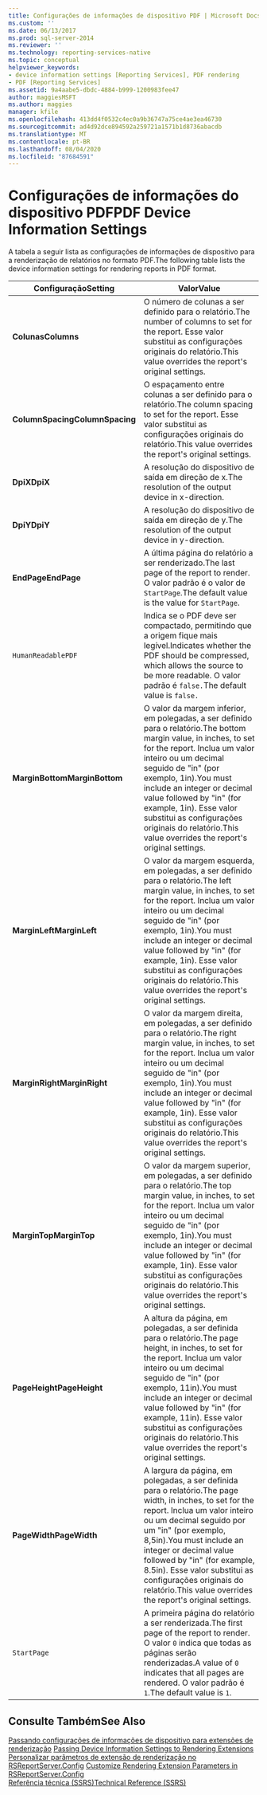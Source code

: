 ```yaml
---
title: Configurações de informações de dispositivo PDF | Microsoft Docs
ms.custom: ''
ms.date: 06/13/2017
ms.prod: sql-server-2014
ms.reviewer: ''
ms.technology: reporting-services-native
ms.topic: conceptual
helpviewer_keywords:
- device information settings [Reporting Services], PDF rendering
- PDF [Reporting Services]
ms.assetid: 9a4aabe5-dbdc-4884-b999-1200983fee47
author: maggiesMSFT
ms.author: maggies
manager: kfile
ms.openlocfilehash: 413dd4f0532c4ec0a9b36747a75ce4ae3ea46730
ms.sourcegitcommit: ad4d92dce894592a259721a1571b1d8736abacdb
ms.translationtype: MT
ms.contentlocale: pt-BR
ms.lasthandoff: 08/04/2020
ms.locfileid: "87684591"
---
```

# <a name="pdf-device-information-settings"></a><span data-ttu-id="6f8fa-102">Configurações de informações do dispositivo PDF</span><span class="sxs-lookup"><span data-stu-id="6f8fa-102">PDF Device Information Settings</span></span>
  <span data-ttu-id="6f8fa-103">A tabela a seguir lista as configurações de informações de dispositivo para a renderização de relatórios no formato PDF.</span><span class="sxs-lookup"><span data-stu-id="6f8fa-103">The following table lists the device information settings for rendering reports in PDF format.</span></span>  
  
|<span data-ttu-id="6f8fa-104">Configuração</span><span class="sxs-lookup"><span data-stu-id="6f8fa-104">Setting</span></span>|<span data-ttu-id="6f8fa-105">Valor</span><span class="sxs-lookup"><span data-stu-id="6f8fa-105">Value</span></span>|  
|-------------|-----------|  
|<span data-ttu-id="6f8fa-106">**Colunas**</span><span class="sxs-lookup"><span data-stu-id="6f8fa-106">**Columns**</span></span>|<span data-ttu-id="6f8fa-107">O número de colunas a ser definido para o relatório.</span><span class="sxs-lookup"><span data-stu-id="6f8fa-107">The number of columns to set for the report.</span></span> <span data-ttu-id="6f8fa-108">Esse valor substitui as configurações originais do relatório.</span><span class="sxs-lookup"><span data-stu-id="6f8fa-108">This value overrides the report's original settings.</span></span>|  
|<span data-ttu-id="6f8fa-109">**ColumnSpacing**</span><span class="sxs-lookup"><span data-stu-id="6f8fa-109">**ColumnSpacing**</span></span>|<span data-ttu-id="6f8fa-110">O espaçamento entre colunas a ser definido para o relatório.</span><span class="sxs-lookup"><span data-stu-id="6f8fa-110">The column spacing to set for the report.</span></span> <span data-ttu-id="6f8fa-111">Esse valor substitui as configurações originais do relatório.</span><span class="sxs-lookup"><span data-stu-id="6f8fa-111">This value overrides the report's original settings.</span></span>|  
|<span data-ttu-id="6f8fa-112">**DpiX**</span><span class="sxs-lookup"><span data-stu-id="6f8fa-112">**DpiX**</span></span>|<span data-ttu-id="6f8fa-113">A resolução do dispositivo de saída em direção de x.</span><span class="sxs-lookup"><span data-stu-id="6f8fa-113">The resolution of the output device in x-direction.</span></span>|  
|<span data-ttu-id="6f8fa-114">**DpiY**</span><span class="sxs-lookup"><span data-stu-id="6f8fa-114">**DpiY**</span></span>|<span data-ttu-id="6f8fa-115">A resolução do dispositivo de saída em direção de y.</span><span class="sxs-lookup"><span data-stu-id="6f8fa-115">The resolution of the output device in y-direction.</span></span>|  
|<span data-ttu-id="6f8fa-116">**EndPage**</span><span class="sxs-lookup"><span data-stu-id="6f8fa-116">**EndPage**</span></span>|<span data-ttu-id="6f8fa-117">A última página do relatório a ser renderizado.</span><span class="sxs-lookup"><span data-stu-id="6f8fa-117">The last page of the report to render.</span></span> <span data-ttu-id="6f8fa-118">O valor padrão é o valor de `StartPage`.</span><span class="sxs-lookup"><span data-stu-id="6f8fa-118">The default value is the value for `StartPage`.</span></span>|  
|`HumanReadablePDF`|<span data-ttu-id="6f8fa-119">Indica se o PDF deve ser compactado, permitindo que a origem fique mais legível.</span><span class="sxs-lookup"><span data-stu-id="6f8fa-119">Indicates whether the PDF should be compressed, which allows the source to be more readable.</span></span> <span data-ttu-id="6f8fa-120">O valor padrão é `false.`</span><span class="sxs-lookup"><span data-stu-id="6f8fa-120">The default value is `false.`</span></span>|  
|<span data-ttu-id="6f8fa-121">**MarginBottom**</span><span class="sxs-lookup"><span data-stu-id="6f8fa-121">**MarginBottom**</span></span>|<span data-ttu-id="6f8fa-122">O valor da margem inferior, em polegadas, a ser definido para o relatório.</span><span class="sxs-lookup"><span data-stu-id="6f8fa-122">The bottom margin value, in inches, to set for the report.</span></span> <span data-ttu-id="6f8fa-123">Inclua um valor inteiro ou um decimal seguido de "in" (por exemplo, 1in).</span><span class="sxs-lookup"><span data-stu-id="6f8fa-123">You must include an integer or decimal value followed by "in" (for example, 1in).</span></span> <span data-ttu-id="6f8fa-124">Esse valor substitui as configurações originais do relatório.</span><span class="sxs-lookup"><span data-stu-id="6f8fa-124">This value overrides the report's original settings.</span></span>|  
|<span data-ttu-id="6f8fa-125">**MarginLeft**</span><span class="sxs-lookup"><span data-stu-id="6f8fa-125">**MarginLeft**</span></span>|<span data-ttu-id="6f8fa-126">O valor da margem esquerda, em polegadas, a ser definido para o relatório.</span><span class="sxs-lookup"><span data-stu-id="6f8fa-126">The left margin value, in inches, to set for the report.</span></span> <span data-ttu-id="6f8fa-127">Inclua um valor inteiro ou um decimal seguido de "in" (por exemplo, 1in).</span><span class="sxs-lookup"><span data-stu-id="6f8fa-127">You must include an integer or decimal value followed by "in" (for example, 1in).</span></span> <span data-ttu-id="6f8fa-128">Esse valor substitui as configurações originais do relatório.</span><span class="sxs-lookup"><span data-stu-id="6f8fa-128">This value overrides the report's original settings.</span></span>|  
|<span data-ttu-id="6f8fa-129">**MarginRight**</span><span class="sxs-lookup"><span data-stu-id="6f8fa-129">**MarginRight**</span></span>|<span data-ttu-id="6f8fa-130">O valor da margem direita, em polegadas, a ser definido para o relatório.</span><span class="sxs-lookup"><span data-stu-id="6f8fa-130">The right margin value, in inches, to set for the report.</span></span> <span data-ttu-id="6f8fa-131">Inclua um valor inteiro ou um decimal seguido de "in" (por exemplo, 1in).</span><span class="sxs-lookup"><span data-stu-id="6f8fa-131">You must include an integer or decimal value followed by "in" (for example, 1in).</span></span> <span data-ttu-id="6f8fa-132">Esse valor substitui as configurações originais do relatório.</span><span class="sxs-lookup"><span data-stu-id="6f8fa-132">This value overrides the report's original settings.</span></span>|  
|<span data-ttu-id="6f8fa-133">**MarginTop**</span><span class="sxs-lookup"><span data-stu-id="6f8fa-133">**MarginTop**</span></span>|<span data-ttu-id="6f8fa-134">O valor da margem superior, em polegadas, a ser definido para o relatório.</span><span class="sxs-lookup"><span data-stu-id="6f8fa-134">The top margin value, in inches, to set for the report.</span></span> <span data-ttu-id="6f8fa-135">Inclua um valor inteiro ou um decimal seguido de "in" (por exemplo, 1in).</span><span class="sxs-lookup"><span data-stu-id="6f8fa-135">You must include an integer or decimal value followed by "in" (for example, 1in).</span></span> <span data-ttu-id="6f8fa-136">Esse valor substitui as configurações originais do relatório.</span><span class="sxs-lookup"><span data-stu-id="6f8fa-136">This value overrides the report's original settings.</span></span>|  
|<span data-ttu-id="6f8fa-137">**PageHeight**</span><span class="sxs-lookup"><span data-stu-id="6f8fa-137">**PageHeight**</span></span>|<span data-ttu-id="6f8fa-138">A altura da página, em polegadas, a ser definida para o relatório.</span><span class="sxs-lookup"><span data-stu-id="6f8fa-138">The page height, in inches, to set for the report.</span></span> <span data-ttu-id="6f8fa-139">Inclua um valor inteiro ou um decimal seguido de "in" (por exemplo, 11in).</span><span class="sxs-lookup"><span data-stu-id="6f8fa-139">You must include an integer or decimal value followed by "in" (for example, 11in).</span></span> <span data-ttu-id="6f8fa-140">Esse valor substitui as configurações originais do relatório.</span><span class="sxs-lookup"><span data-stu-id="6f8fa-140">This value overrides the report's original settings.</span></span>|  
|<span data-ttu-id="6f8fa-141">**PageWidth**</span><span class="sxs-lookup"><span data-stu-id="6f8fa-141">**PageWidth**</span></span>|<span data-ttu-id="6f8fa-142">A largura da página, em polegadas, a ser definida para o relatório.</span><span class="sxs-lookup"><span data-stu-id="6f8fa-142">The page width, in inches, to set for the report.</span></span> <span data-ttu-id="6f8fa-143">Inclua um valor inteiro ou um decimal seguido por um "in" (por exemplo, 8,5in).</span><span class="sxs-lookup"><span data-stu-id="6f8fa-143">You must include an integer or decimal value followed by "in" (for example, 8.5in).</span></span> <span data-ttu-id="6f8fa-144">Esse valor substitui as configurações originais do relatório.</span><span class="sxs-lookup"><span data-stu-id="6f8fa-144">This value overrides the report's original settings.</span></span>|  
|`StartPage`|<span data-ttu-id="6f8fa-145">A primeira página do relatório a ser renderizada.</span><span class="sxs-lookup"><span data-stu-id="6f8fa-145">The first page of the report to render.</span></span> <span data-ttu-id="6f8fa-146">O valor `0` indica que todas as páginas serão renderizadas.</span><span class="sxs-lookup"><span data-stu-id="6f8fa-146">A value of `0` indicates that all pages are rendered.</span></span> <span data-ttu-id="6f8fa-147">O valor padrão é `1`.</span><span class="sxs-lookup"><span data-stu-id="6f8fa-147">The default value is `1`.</span></span>|  
  
## <a name="see-also"></a><span data-ttu-id="6f8fa-148">Consulte Também</span><span class="sxs-lookup"><span data-stu-id="6f8fa-148">See Also</span></span>  
 <span data-ttu-id="6f8fa-149">[Passando configurações de informações de dispositivo para extensões de renderização](report-server-web-service/net-framework/passing-device-information-settings-to-rendering-extensions.md) </span><span class="sxs-lookup"><span data-stu-id="6f8fa-149">[Passing Device Information Settings to Rendering Extensions](report-server-web-service/net-framework/passing-device-information-settings-to-rendering-extensions.md) </span></span>  
 <span data-ttu-id="6f8fa-150">[Personalizar parâmetros de extensão de renderização no RSReportServer.Config](customize-rendering-extension-parameters-in-rsreportserver-config.md) </span><span class="sxs-lookup"><span data-stu-id="6f8fa-150">[Customize Rendering Extension Parameters in RSReportServer.Config](customize-rendering-extension-parameters-in-rsreportserver-config.md) </span></span>  
 [<span data-ttu-id="6f8fa-151">Referência técnica &#40;SSRS&#41;</span><span class="sxs-lookup"><span data-stu-id="6f8fa-151">Technical Reference &#40;SSRS&#41;</span></span>](../../2014/reporting-services/technical-reference-ssrs.md)  
  
  
